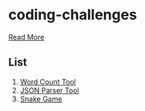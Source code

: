 # coding-challenges

[Read More](https://codingchallenges.fyi/)

## List

1. [Word Count Tool](https://github.com/lizardkingLK/coding-challenges/tree/main/wcTool)
2. [JSON Parser Tool](https://github.com/lizardkingLK/coding-challenges/tree/main/jpTool)
3. [Snake Game](https://github.com/lizardkingLK/coding-challenges/tree/main/snakeGame)
